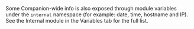 Some Companion-wide info is also exposed through module variables under the `internal` namespace (for example: date, time, hostname and IP). See the Internal module in the Variables tab for the full list.
